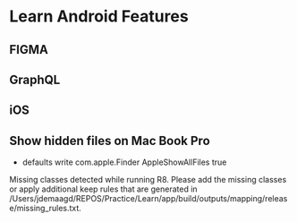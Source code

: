 # Learn Android Features

## FIGMA

## GraphQL

## iOS

## Show hidden files on Mac Book Pro

- defaults write com.apple.Finder AppleShowAllFiles true


Missing classes detected while running R8. Please add the missing classes or apply additional keep rules that are generated in /Users/jdemaagd/REPOS/Practice/Learn/app/build/outputs/mapping/release/missing_rules.txt.

